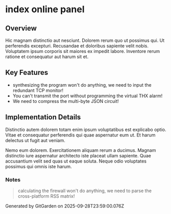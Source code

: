 # index online panel

## Overview
Hic magnam distinctio aut nesciunt. Dolorem rerum quo ut possimus qui. Ut perferendis excepturi. Recusandae et doloribus sapiente velit nobis. Voluptatem ipsum corporis sit maiores ex impedit labore. Inventore rerum ratione et consequatur aut harum sit et.

## Key Features
- synthesizing the program won't do anything, we need to input the redundant TCP monitor!
- You can't transmit the port without programming the virtual THX alarm!
- We need to compress the multi-byte JSON circuit!

## Implementation Details
Distinctio autem dolorem totam enim ipsum voluptatibus est explicabo optio. Vitae et consequatur perferendis qui quae aspernatur eum ut. Et harum delectus ut fugit aut veniam.
 Nemo eum dolorem. Exercitationem aliquam rerum a ducimus. Magnam distinctio iure aspernatur architecto iste placeat ullam sapiente. Quae accusantium velit sed quas ut eaque soluta. Neque odio voluptates possimus qui omnis iste harum.

### Notes
> calculating the firewall won't do anything, we need to parse the cross-platform RSS matrix!

Generated by GitGarden on 2025-09-28T23:59:00.076Z